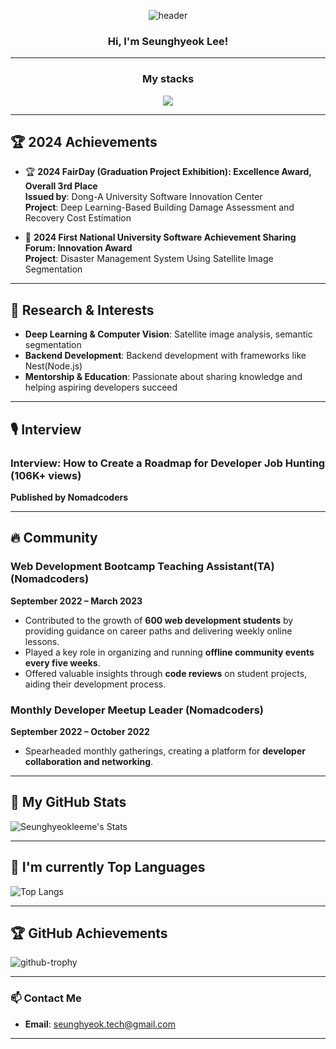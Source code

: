 <div align="center">

![header](https://capsule-render.vercel.app/api?type=waving&color=gradient&height=250&section=header&text=Seunghyeok_Lee&fontSize=70&fontColor=ffffff&animation=fadeIn)

<h3> Hi, I'm Seunghyeok Lee! </h3>
</div>

---

<p align='center'>
  <h3 align='center'>My stacks</h3>
  <p align="center">
    <a href="https://skillicons.dev">
     <img src="https://skillicons.dev/icons?i=cpp,ts,nodejs,nestjs,pytorch" />
    </a>
  </p>

---

## 🏆 2024 Achievements

- 🏆 **2024 FairDay (Graduation Project Exhibition): Excellence Award, Overall 3rd Place**  
  **Issued by**: Dong-A University Software Innovation Center  
  **Project**: Deep Learning-Based Building Damage Assessment and Recovery Cost Estimation  

- 🥇 **2024 First National University Software Achievement Sharing Forum: Innovation Award**  
  **Project**: Disaster Management System Using Satellite Image Segmentation  

---

## 🌟 Research & Interests

- **Deep Learning & Computer Vision**: Satellite image analysis, semantic segmentation  
- **Backend Development**: Backend development with frameworks like Nest(Node.js)
- **Mentorship & Education**: Passionate about sharing knowledge and helping aspiring developers succeed  

---

## 🎙️ Interview

### Interview: How to Create a Roadmap for Developer Job Hunting (106K+ views)
**Published by Nomadcoders**

---

## 🔥 Community

### Web Development Bootcamp Teaching Assistant(TA) (Nomadcoders)
**September 2022 – March 2023**

* Contributed to the growth of **600 web development students** by providing guidance on career paths and delivering weekly online lessons.
* Played a key role in organizing and running **offline community events every five weeks**.
* Offered valuable insights through **code reviews** on student projects, aiding their development process.

### Monthly Developer Meetup Leader (Nomadcoders)
**September 2022 – October 2022**

* Spearheaded monthly gatherings, creating a platform for **developer collaboration and networking**.

---

## 🚀 My GitHub Stats

![Seunghyeokleeme's Stats](https://github-readme-stats.vercel.app/api?username=seunghyeokleeme&theme=highcontrast&show_icons=true&include_all_commits=true)

---

## 💪 I'm currently Top Languages

![Top Langs](https://github-readme-stats.vercel.app/api/top-langs/?username=seunghyeokleeme&layout=compact&theme=highcontrast&langs_count=20&size_weight=0.5&count_weight=0.5&hide=jupyter%20notebook,html,css,pug,scss,cmake,javascript)

---

## 🏆 GitHub Achievements

![github-trophy](https://github-profile-trophy.vercel.app?username=seunghyeokleeme&theme=darkhub)

---

### 📫 Contact Me  

- **Email**: [seunghyeok.tech@gmail.com](mailto:seunghyeok.tech@gmail.com)

---
